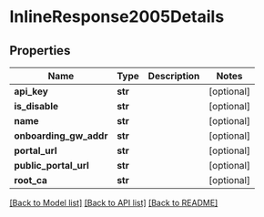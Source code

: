 # InlineResponse2005Details

## Properties
Name | Type | Description | Notes
------------ | ------------- | ------------- | -------------
**api_key** | **str** |  | [optional] 
**is_disable** | **str** |  | [optional] 
**name** | **str** |  | [optional] 
**onboarding_gw_addr** | **str** |  | [optional] 
**portal_url** | **str** |  | [optional] 
**public_portal_url** | **str** |  | [optional] 
**root_ca** | **str** |  | [optional] 

[[Back to Model list]](../README.md#documentation-for-models) [[Back to API list]](../README.md#documentation-for-api-endpoints) [[Back to README]](../README.md)

